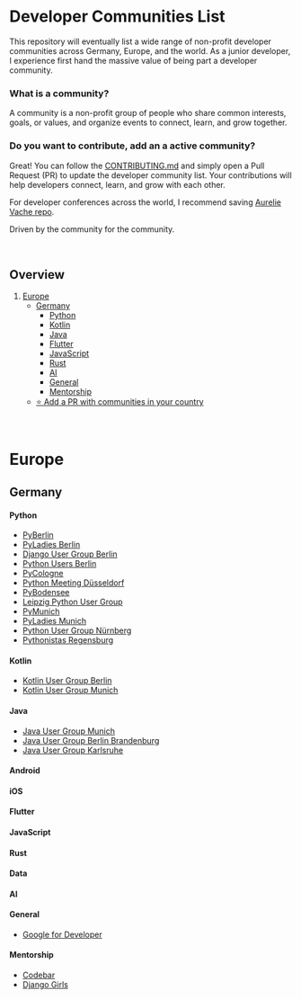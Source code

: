# Developer Communities List
This repository will eventually list a wide range of non-profit developer communities across Germany, Europe, and the world. As a junior developer, I experience first hand the massive value of being part a developer community. 

### What is a community? 

A community is a non-profit group of people who share common interests, goals, or values, and organize events to connect, learn, and grow together.

### Do you want to contribute, add an a active community? 

Great! You can follow the [CONTRIBUTING.md](https://github.com/LaraKraemer/developer-communities/blob/main/CONTRIBUTING.md) and simply open a Pull Request (PR) to update the developer community list. Your contributions will help developers connect, learn, and grow with each other.

For developer conferences across the world,  I recommend saving [Aurelie Vache repo](https://github.com/scraly/developers-conferences-agenda).

Driven by the community for the community. 

<p>&nbsp;</p>

## Overview
1. [Europe](#setting-up-local-development-environment)
	* [Germany](#germany)
    	+ [Python](#python)
		+ [Kotlin](#kotlin)
		+ [Java](#java)
		+ [Flutter](#flutter)
		+ [JavaScript](#javascript)
		+ [Rust](#rust)
		+ [AI](#ai)
		+ [General](#general)
		+ [Mentorship](#mentorship)
	* [⭐️ Add a PR with communities in your country](#add-a-pr-with-communities-in-your-country)
	

<p>&nbsp;</p>

# Europe

## Germany

#### Python 
* [PyBerlin](https://www.meetup.com/pyberlin/)
* [PyLadies Berlin](https://www.meetup.com/de-DE/pyladies-berlin/)
* [Django User Group Berlin](https://www.meetup.com/de-DE/django-user-group-berlin/)
* [Python Users Berlin](https://www.meetup.com/python-users-berlin-pub/)
* [PyCologne](https://www.meetup.com/de-DE/pycologne/)
* [Python Meeting Düsseldorf](https://www.pyddf.de)
* [PyBodensee](https://pybodensee.com)
* [Leipzig Python User Group](https://lpug.github.io)
* [PyMunich](https://www.meetup.com/de-DE/pymunich/)
* [PyLadies Munich](https://www.meetup.com/de-DE/pyladiesmunich/)
* [Python User Group Nürnberg](https://www.meetup.com/de-DE/python-user-group-nuremberg/)
* [Pythonistas Regensburg](https://www.linkedin.com/groups/14466763/)

#### Kotlin
* [Kotlin User Group Berlin](https://www.meetup.com/de-DE/kotlin-berlin/)
* [Kotlin User Group Munich](https://www.meetup.com/de-DE/kotlin-user-group-munich/)

#### Java
* [Java User Group Munich](https://www.meetup.com/java-user-group-munchen-jugm/)
* [Java User Group Berlin Brandenburg](https://www.meetup.com/jug-bb/)
* [Java User Group Karlsruhe](https://www.meetup.com/java-user-group-karlsruhe/)

#### Android 
#### iOS
#### Flutter
#### JavaScript
#### Rust
#### Data
#### AI
#### General
* [Google for Developer](https://gdg.community.dev/gdg-berlin/)
#### Mentorship
* [Codebar](https://codebar.io/events)
* [Django Girls](https://djangogirls.org/en/)






